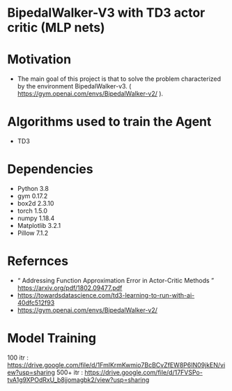 # BipedalWalker-V3 with TD3 actor critic (MLP nets)

# Motivation
* The main goal of this project is that to solve the problem characterized by the environment BipedalWalker-v3. ( https://gym.openai.com/envs/BipedalWalker-v2/ ).

# Algorithms used to train the Agent 
* TD3

# Dependencies
* Python 3.8 
* gym 0.17.2 
* box2d 2.3.10 
* torch 1.5.0 
* numpy 1.18.4 
* Matplotlib 3.2.1 
* Pillow 7.1.2
 
# Refernces
* “ Addressing Function Approximation Error in Actor-Critic Methods ”  https://arxiv.org/pdf/1802.09477.pdf
* https://towardsdatascience.com/td3-learning-to-run-with-ai-40dfc512f93
* https://gym.openai.com/envs/BipedalWalker-v2/

# Model Training
100 itr : https://drive.google.com/file/d/1FmlKrmKwmio7BcBCvZfEW8P6IN09jkEN/view?usp=sharing
500+ itr : https://drive.google.com/file/d/17FVSPo-tvA1g9XPOdRxU_b8jjomagbk2/view?usp=sharing

